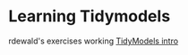 # Learning Tidymodels

rdewald's exercises working [TidyModels intro](https://www.tidymodels.org/start/)
